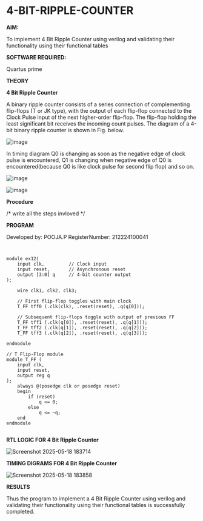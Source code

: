 # 4-BIT-RIPPLE-COUNTER

**AIM:**

To implement  4 Bit Ripple Counter using verilog and validating their functionality using their functional tables

**SOFTWARE REQUIRED:**

Quartus prime

**THEORY**

**4 Bit Ripple Counter**

A binary ripple counter consists of a series connection of complementing flip-flops (T or JK type), with the output of each flip-flop connected to the Clock Pulse input of the next higher-order flip-flop. The flip-flop holding the least significant bit receives the incoming count pulses. The diagram of a 4-bit binary ripple counter is shown in Fig. below.

![image](https://github.com/naavaneetha/4-BIT-RIPPLE-COUNTER/assets/154305477/cb4b74d4-31ab-4359-95d0-d22e67daba13)

In timing diagram Q0 is changing as soon as the negative edge of clock pulse is encountered, Q1 is changing when negative edge of Q0 is encountered(because Q0 is like clock pulse for second flip flop) and so on.

![image](https://github.com/naavaneetha/4-BIT-RIPPLE-COUNTER/assets/154305477/a573a7d6-014e-4e54-93e6-e2ac9530960b)

![image](https://github.com/naavaneetha/4-BIT-RIPPLE-COUNTER/assets/154305477/85e1958a-2fc1-49bb-9a9f-d58ccbf3663c)

**Procedure**

/* write all the steps invloved */

**PROGRAM**


 Developed by: POOJA.P RegisterNumber: 212224100041

```


module ex12(
    input clk,         // Clock input
    input reset,       // Asynchronous reset
    output [3:0] q     // 4-bit counter output
);

    wire clk1, clk2, clk3;

    // First flip-flop toggles with main clock
    T_FF tff0 (.clk(clk), .reset(reset), .q(q[0]));

    // Subsequent flip-flops toggle with output of previous FF
    T_FF tff1 (.clk(q[0]), .reset(reset), .q(q[1]));
    T_FF tff2 (.clk(q[1]), .reset(reset), .q(q[2]));
    T_FF tff3 (.clk(q[2]), .reset(reset), .q(q[3]));

endmodule

// T Flip-Flop module
module T_FF (
    input clk,
    input reset,
    output reg q
);
    always @(posedge clk or posedge reset)
    begin
        if (reset)
            q <= 0;
        else
            q <= ~q;
    end
endmodule


```

**RTL LOGIC FOR 4 Bit Ripple Counter**



![Screenshot 2025-05-18 183714](https://github.com/user-attachments/assets/fb774117-6e4c-4d51-93ef-b9314f5930c4)





**TIMING DIGRAMS FOR 4 Bit Ripple Counter**


![Screenshot 2025-05-18 183858](https://github.com/user-attachments/assets/562eb532-7687-4b83-b25e-9277d2df14a4)



**RESULTS**


Thus the program to implement a 4 Bit Ripple Counter using verilog and validating their functionality using their functional tables is successfully completed.

